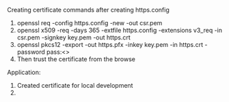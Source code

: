 Creating certificate commands after creating https.config

1. openssl req -config https.config -new -out csr.pem
2. openssl x509 -req -days 365 -extfile https.config -extensions v3_req -in csr.pem -signkey key.pem -out https.crt
3. openssl pkcs12 -export -out https.pfx -inkey key.pem -in https.crt -password pass:<<Password>>
4. Then trust the certificate from the browse





Application:
1. Created certificate for local development
2. 
